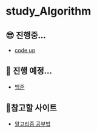 # study_Algorithm

## 😎 진행중...      
- <a href="https://codeup.kr/problemset.php"> code up</a>

## 🤩 진행 예정...
- <a href="https://www.acmicpc.net/problem/tags"> 백준</a>
      
## 🧐참고할 사이트   
- <a href="https://gmlwjd9405.github.io/2018/05/14/how-to-study-algorithms.html">알고리즘 공부법</a>

